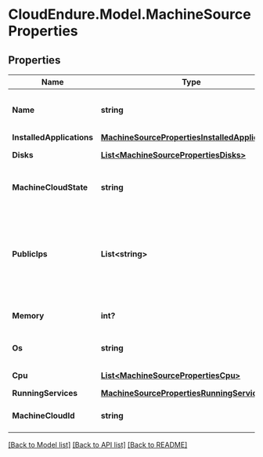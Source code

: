 # CloudEndure.Model.MachineSourceProperties
## Properties

Name | Type | Description | Notes
------------ | ------------- | ------------- | -------------
**Name** | **string** | Machine name in the source environment. | [optional] 
**InstalledApplications** | [**MachineSourcePropertiesInstalledApplications**](MachineSourcePropertiesInstalledApplications.md) |  | [optional] 
**Disks** | [**List&lt;MachineSourcePropertiesDisks&gt;**](MachineSourcePropertiesDisks.md) | Identified disks. | [optional] 
**MachineCloudState** | **string** | Machine current state in the source environment. | [optional] 
**PublicIps** | **List&lt;string&gt;** | Static (non-ephemral) public IPs. On some clouds this also includes ephemeral IPs. | [optional] 
**Memory** | **int?** | Available RAM (in Bytes). | [optional] 
**Os** | **string** | Running Operating System. | [optional] 
**Cpu** | [**List&lt;MachineSourcePropertiesCpu&gt;**](MachineSourcePropertiesCpu.md) | Identified CPUs. | [optional] 
**RunningServices** | [**MachineSourcePropertiesRunningServices**](MachineSourcePropertiesRunningServices.md) |  | [optional] 
**MachineCloudId** | **string** | Machine ID in the source environment. | [optional] 

[[Back to Model list]](../README.md#documentation-for-models) [[Back to API list]](../README.md#documentation-for-api-endpoints) [[Back to README]](../README.md)

